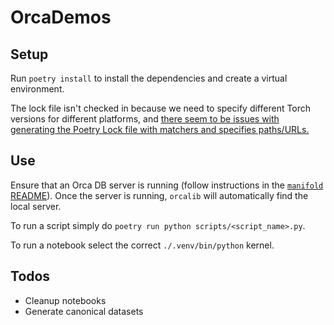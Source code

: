 # OrcaDemos

## Setup

Run `poetry install` to install the dependencies and create a virtual environment.

The lock file isn't checked in because we need to specify different Torch versions for different platforms, and
[there seem to be issues with generating the Poetry Lock file with matchers and specifies paths/URLs.](https://github.com/python-poetry/poetry/issues/3959#issuecomment-1251672579)

## Use

Ensure that an Orca DB server is running (follow instructions in the  [`manifold` README](https://github.com/OrcaDB/orca/blob/main/README.md)). Once the server is running, `orcalib` will automatically find the local server.

To run a script simply do `poetry run python scripts/<script_name>.py`.

To run a notebook select the correct `./.venv/bin/python` kernel.

## Todos
- Cleanup notebooks
- Generate canonical datasets
